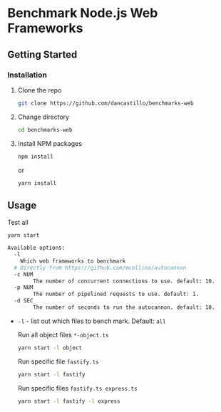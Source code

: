 # Benchmark Node.js Web Frameworks

## Getting Started


### Installation

1. Clone the repo
   ```sh
   git clone https://github.com/dancastillo/benchmarks-web
   ```
2. Change directory
   ```sh
   cd benchmarks-web
   ```
3. Install NPM packages
   ```sh
   npm install
   ```
   or

   ```sh
   yarn install
   ```


<!-- USAGE EXAMPLES -->
## Usage

Test all 
```
yarn start
```

```sh
Available options:
  -l
    Which web frameworks to benchmark
  # Directly from https://github.com/mcollina/autocannon
  -c NUM
        The number of concurrent connections to use. default: 10.
  -p NUM
        The number of pipelined requests to use. default: 1.
  -d SEC
        The number of seconds to run the autocannon. default: 10.
```

* `-l` - list out which files to bench mark. Default: `all`

  Run all object files `*-object.ts`
    ```sh
    yarn start -l object
    ```

    Run specific file `fastify.ts`
    ```sh
    yarn start -l fastify
    ```

    Run specific files `fastify.ts express.ts`
    ```sh
    yarn start -l fastify -l express
    ```